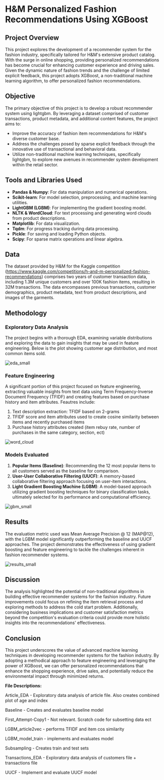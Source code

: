 
# H&M Personalized Fashion Recommendations Using XGBoost

## Project Overview
This project explores the development of a recommender system for the fashion industry, specifically tailored for H&M's extensive product catalog. With the surge in online shopping, providing personalized recommendations has become crucial for enhancing customer experience and driving sales. Given the dynamic nature of fashion trends and the challenge of limited explicit feedback, this project adopts XGBoost, a non-traditional machine learning algorithm, to offer personalized fashion recommendations.

## Objective
The primary objective of this project is to develop a robust recommender system using lightgbm. By leveraging a dataset comprised of customer transactions, product metadata, and additional content features, the project aims to:
- Improve the accuracy of fashion item recommendations for H&M's diverse customer base.
- Address the challenges posed by sparse explicit feedback through the innovative use of transactional and behavioral data.
- Utilize non-traditional machine learning techniques, specifically lightgbm, to explore new avenues in recommender system development within the retail sector.

## Tools and Libraries Used
- **Pandas & Numpy**: For data manipulation and numerical operations.
- **Scikit-learn**: For model selection, preprocessing, and machine learning utilities.
- **LightGBM (LGBM)**: For implementing the gradient boosting model.
- **NLTK & WordCloud**: For text processing and generating word clouds from product descriptions.
- **Matplotlib**: For data visualization.
- **Tqdm**: For progress tracking during data processing.
- **Pickle**: For saving and loading Python objects.
- **Scipy**: For sparse matrix operations and linear algebra.

## Data
The dataset provided by H&M for the Kaggle competition (https://www.kaggle.com/competitions/h-and-m-personalized-fashion-recommendations) comprises two years of customer transaction data, including 1.3M unique customers and over 100K fashion items, resulting in 32M transactions. The data encompasses previous transactions, customer demographics, product metadata, text from product descriptions, and images of the garments.

## Methodology
### Exploratory Data Analysis
The project begins with a thorough EDA, examining variable distributions and exploring the data to gain insights that may be used in feature engineering. Below is the plot showing customer age distribution, and most common items sold.

![eda_small](https://github.com/bhuebner3/H-M-Kaggle/assets/73898316/954d9641-a92e-4f68-8417-00c5c930512d)



### Feature Engineering
A significant portion of this project focused on feature engineering, extracting valuable insights from text data using Term Frequency-Inverse Document Frequency (TFIDF) and creating features based on purchase history and item attributes. 
Feautres include:
1. Text description extraction: TFIDF based on 2-grams
2. TFIDF score and item attributes used to create cosine
similarity between items and recently purchased items
3. Purchase history attributes created (item rebuy rate, number
of purchases in the same category, section, ect)

![word_cloud](https://github.com/bhuebner3/H-M-Kaggle/assets/73898316/ff1906ab-e29a-493b-a4f2-555914d871c7)


### Models Evaluated
1. **Popular Items (Baseline)**: Recommending the 12 most popular items to all customers served as the baseline for comparison.
2. **User-User Collaborative Filtering (UUCF)**: A memory-based collaborative filtering approach focusing on user-item interactions.
3. **Light Gradient Boosting Machine (LGBM)**: A model-based approach utilizing gradient boosting techniques for binary classification tasks, ultimately selected for its performance and computational efficiency.

![gbm_small](https://github.com/bhuebner3/H-M-Kaggle/assets/73898316/9d8142c4-b097-41e4-8fd7-ed124689fc1d)





## Results
The evaluation metric used was Mean Average Precision @ 12 (MAP@12), with the LGBM model significantly outperforming the baseline and UUCF approaches. The project demonstrates the effectiveness of using gradient boosting and feature engineering to tackle the challenges inherent in fashion recommender systems.

![results_small](https://github.com/bhuebner3/H-M-Kaggle/assets/73898316/13f98ced-74e4-4c3f-8c6e-4706bc5e28e3)




## Discussion
The analysis highlighted the potential of non-traditional algorithms in building effective recommender systems for the fashion industry. Future improvements could focus on refining the item retrieval process and exploring methods to address the cold start problem. Additionally, considering business implications and customer satisfaction metrics beyond the competition's evaluation criteria could provide more holistic insights into the recommendations' effectiveness.

## Conclusion
This project underscores the value of advanced machine learning techniques in developing recommender systems for the fashion industry. By adopting a methodical approach to feature engineering and leveraging the power of XGBoost, we can offer personalized recommendations that enhance the shopping experience, drive sales, and potentially reduce the environmental impact through minimized returns.


**File Descriptions:**

Article_EDA - Exploratory data analysis of article file. Also creates combined plot of age and index

Baseline - Creates and evaluates baseline model

First_Attempt-Copy1 - Not relevant. Scratch code for subsetting data ect

LGBM_article2vec - performs TFIDF and item cos similarity

LGBM_model_train - implements and evaluates model

Subsampling - Creates train and test sets

Transactions_EDA - Exploratory data analysis of customers file + transactions file

UUCF - Implement and evaluate UUCF model
